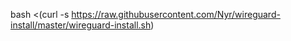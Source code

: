 bash <(curl -s https://raw.githubusercontent.com/Nyr/wireguard-install/master/wireguard-install.sh)
